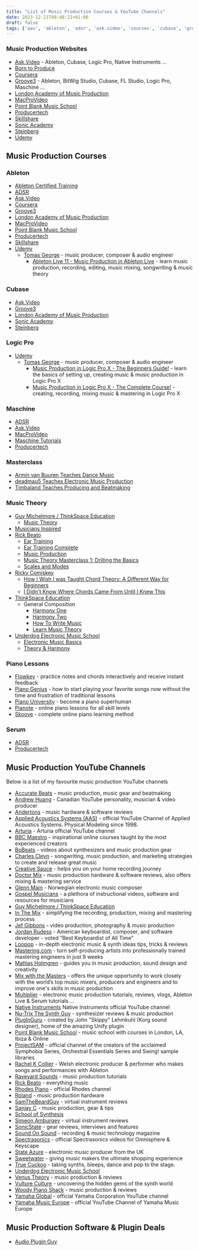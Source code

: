 ```yaml
---
title: "List of Music Production Courses & YouTube Channels"
date: 2023-12-21T08:48:21+01:00
draft: false
tags: ['aas', 'ableton', 'adsr', 'ask.video', 'courses', 'cubase', 'groove3', 'logic pro', 'music production', 'music theory', 'piano', 'serum', 'steinberg', 'training', 'youtube']
---
```


### Music Production Websites
- [Ask.Video](https://ask.video/) - Ableton, Cubase, Logic Pro, Native Instruments ...
- [Born to Produce](https://www.borntoproduce.com/)
- [Coursera](https://www.coursera.org/)
- [Groove3](https://www.groove3.com/) - Ableton, BitWig Studio, Cubase, FL Studio, Logic Pro, Maschine ...
- [London Academy of Music Production](https://www.londonamp.com/)
- [MacProVideo](https://www.macprovideo.com/)
- [Point Blank Music School](https://www.pointblankmusicschool.com/)
- [Producertech](https://www.producertech.com/)
- [Skillshare](https://www.skillshare.com/)
- [Sonic Academy](https://www.sonicacademy.com/)
- [Steinberg](https://www.steinberg.net/education/certified-training/)
- [Udemy](https://www.udemy.com/)

## Music Production Courses

### Ableton
- [Ableton Certified Training](https://www.ableton.com/en/certified-training/)
- [ADSR](https://www.adsrsounds.com/category/ableton-live-tutorials/)
- [Ask.Video](https://www.ask.video/library/application/Ableton)
- [Coursera](https://www.coursera.org/courses?query=ableton)
- [Groove3](https://www.groove3.com/browse/daw/ableton-live)
- [London Academy of Music Production](https://www.londonamp.com/courses/ableton-live-music-software-course/)
- [MacProVideo](https://macprovideo.com/library/application/Ableton)
- [Point Blank Music School](https://www.pointblankmusicschool.com/courses/online/music-production-courses/ableton-live-in-depth/)
- [Producertech](https://www.producertech.com/software-courses/ableton-live/)
- [Skillshare](https://www.skillshare.com/en/browse/ableton-live)
- [Udemy](https://www.udemy.com/)
  - [Tomas George](https://www.udemy.com/user/tomas-george/) - music producer, composer & audio engineer
    - [Ableton Live 11 - Music Production in Ableton Live](https://www.udemy.com/course/ableton-live-11-course/) - learn music production, recording, editing, music mixing, songwriting & music theory

### Cubase
- [Ask.Video](https://ask.video/library/application/cubase)
- [Groove3](https://www.groove3.com/browse/daw/cubase)
- [London Academy of Music Production](https://www.londonamp.com/courses/steinberg-cubase-music-software-course/)
- [Sonic Academy](https://www.sonicacademy.com/courses/software/cubase)
- [Steinberg](https://www.steinberg.net/cubase/learn/)

### Logic Pro
- [Udemy](https://www.udemy.com/)
  - [Tomas George](https://www.udemy.com/user/tomas-george/) - music producer, composer & audio engineer
    - [Music Production in Logic Pro X - The Beginners Guide!](https://www.udemy.com/course/logicproxintro/) - learn the basics of setting up, creating music & music production in Logic Pro X
    - [Music Production in Logic Pro X - The Complete Course!](https://www.udemy.com/course/thecompletelogicprox/) - creating, recording, mixing music & mastering in Logic Pro X

### Maschine
- [ADSR](https://www.adsrsounds.com/csoftware/maschine/)
- [Ask.Video](https://ask.video/library/application/maschine)
- [MacProVideo](https://www.macprovideo.com/library/application/maschine)
- [Maschine Tutorials](https://maschinetutorials.com/maschine-tutorial-courses/)
- [Producertech](https://www.producertech.com/software-courses/maschine/)

### Masterclass
- [Armin van Buuren Teaches Dance Music](https://www.masterclass.com/classes/armin-van-buuren-teaches-dance-music)
- [deadmau5 Teaches Electronic Music Production](https://www.masterclass.com/classes/deadmau5-teaches-electronic-music-production)
- [Timbaland Teaches Producing and Beatmaking](https://www.masterclass.com/classes/timbaland-teaches-producing-and-beatmaking)

### Music Theory
- [Guy Michelmore / ThinkSpace Education](https://www.youtube.com/@ThinkSpaceEducation)
  - [Music Theory](https://www.youtube.com/playlist?list=PLH1Kp5ewZe_TP3CMB6LBw9ZjRCduyqoqj)
- [Musicians Inspired](https://www.youtube.com/@musiciansinspired/)
- [Rick Beato](https://www.youtube.com/@RickBeato/)
  - [Ear Training](https://www.youtube.com/playlist?list=PLW0NGgv1qnfxsk2YLffbimD1jF43pVCJD)
  - [Ear Training Complete](https://www.youtube.com/playlist?list=PLW0NGgv1qnfyiH7i5ZOowzmmwoMPMqCYp)
  - [Music Production](https://www.youtube.com/playlist?list=PLW0NGgv1qnfxAZ4Kx7-jzy4jrGCAaCdTt)
  - [Music Theory Masterclass 1: Drilling the Basics](https://www.youtube.com/watch?v=De97zQi5rzc&t=1363s)
  - [Scales and Modes](https://www.youtube.com/playlist?list=PLW0NGgv1qnfwOCvaua3pRBCT7Vx-mlrHI)
- [Ricky Comiskey](https://www.youtube.com/@rickysguitar/)
  - [How I Wish I was Taught Chord Theory: A Different Way for Beginners](https://www.youtube.com/watch?v=38ul8nOxU6U)
  - [I Didn't Know Where Chords Came From Until I Knew This](https://www.youtube.com/watch?v=2hs-9tsRmW8&t=682s)
- [ThinkSpace Education](https://thinkspaceeducation.com/)
  - General Composition
    - [Harmony One](https://thinkspaceeducation.com/courses/hm1/)
    - [Harmony Two](https://thinkspaceeducation.com/courses/hm2/)
    - [How To Write Music](https://thinkspaceeducation.com/courses/htwm/)
    - [Learn Music Theory](https://thinkspaceeducation.com/courses/lmt/)
- [Underdog Electronic Music School](https://www.youtube.com/@OscarUnderdog/)
  - [Electronic Music Basics](https://www.youtube.com/playlist?list=PLwSHXwm1ElvgjRL4ZgIztL1eSPMAXAGKW)
  - [Theory & Harmony](https://www.youtube.com/playlist?list=PLwSHXwm1ElvjbmXEJc0u3tMJQDyb_GS3P)

### Piano Lessons
- [Flowkey](https://www.flowkey.com/en) - practice notes and chords interactively and receive instant feedback
- [Piano Genius](https://www.pianogenius.com/) - how to start playing your favorite songs now without the time and frustration of traditional lessons
- [Piano University](https://www.bestpianoclass.com/dashboard/the-best-piano-theory-course-for-beginners/piano-superhuman-overview/) - become a piano superhuman
- [Pianote](https://www.pianote.com/) - online piano lessons for all skill levels
- [Skoove](https://www.skoove.com/) - complete online piano learning method

### Serum
- [ADSR](https://www.adsrsounds.com/category/serum-tutorials/)
- [Producertech](https://www.producertech.com/new-releases/165/serum-sound-design-masterclass)

## Music Production YouTube Channels
Below is a list of my favourite music production YouTube channels
- [Accurate Beats](https://www.youtube.com/@AccurateBeats/) - music production, music gear and beatmaking
- [Andrew Huang](https://www.youtube.com/@andrewhuang/) - Canadian YouTube personality, musician & video producer
- [Andertons](https://www.youtube.com/@AndertonsKeyboardDept/) - music hardware & software reviews
- [Applied Acoustics Systems (AAS)](https://www.youtube.com/@AASphysicalmodeling/) - official YouTube Channel of Applied Acoustics Systems. Physical Modeling since 1998.
- [Arturia](https://www.youtube.com/@ArturiaOfficial/) - Arturia official YouTube channel
- [BBC Maestro](https://www.youtube.com/@BBCMaestro/) - inspirational online courses taught by the most experienced creators
- [BoBeats](https://www.youtube.com/@BoBeats/) - videos about synthesizers and music production gear
- [Charles Cleyn](https://www.youtube.com/@CharlesCleyn/) - songwriting, music production, and marketing strategies to create and release great music
- [Creative Sauce](https://www.youtube.com/@CreativeSauce/) - helps you on your home recording journey
- [Doctor Mix](https://www.youtube.com/@Doctormix/) - music production hardware & software reviews, also offers mixing & mastering service
- [Glenn Main](https://www.youtube.com/channel/UCVUvMnJP25iVLn8ixbiWOuA/) - Norwegian electronic music composer
- [Gospel Musicians](https://www.youtube.com/@GospelMusicians/) - a plethora of instructional videos, software and resources for musicians
- [Guy Michelmore / ThinkSpace Education](https://www.youtube.com/@ThinkSpaceEducation/)
- [In The Mix](https://www.youtube.com/@inthemix/) - simplifying the recording, production, mixing and mastering process
- [Jef Gibbons](https://www.youtube.com/@jefgibbons/) - video production, photography & music production
- [Jordan Rudess](https://www.youtube.com/@JordanRudessKeys/) - American keyboardist, composer, and software developer - voted “Best Keyboardist of All Time”
- [Loopop](https://www.youtube.com/@loopop/) - in-depth electronic music & synth ideas tips, tricks & reviews
- [Mastering․com](https://www.youtube.com/@masteringcom/) - turn self-producing artists into professionally trained mastering engineers in just 9 weeks
- [Mattias Holmgren](https://www.youtube.com/@MattiasHolmgren/) - guides you in music production, sound design and creativity
- [Mix with the Masters](https://www.youtube.com/@mixwiththemasters/) - offers the unique opportunity to work closely with the world’s top music mixers, producers and engineers and to improve one's skills in music production
- [Multiplier](https://www.youtube.com/@MultiplierSounds/) - electronic music production tutorials, reviews, vlogs, Ableton Live & Serum tutorials ...
- [Native Instruments](https://www.youtube.com/@NativeInstruments/) Native Instruments official YouTube channel
- [Nu-Trix The Synth Guy](https://www.youtube.com/channel/UCgHC3J__UPXEcJOqC089Nnw/) - synthesizer reviews & music production
- [PlugInGuru](https://www.youtube.com/@PlugInGuruVideo/) - created by John "Skippy" Lehmkuhl (Korg sound designer), home of the amazing Unify plugin
- [Point Blank Music School](https://www.youtube.com/@PointBlankMusicSchool/) - music school with courses in London, LA, Ibiza & Online
- [ProjectSAM](https://www.youtube.com/@ProjectSAMCinematicSampling/) - official channel of the creators of the acclaimed Symphobia Series, Orchestral Essentials Series and Swing! sample libraries
- [Rachel K Collier](https://youtube.com/@RachelKCollierRKC/) - Welsh electronic producer & performer who makes songs and performances with Ableton
- [Raveyard Sounds](https://www.youtube.com/@raveyardsounds/) - music production tutorials
- [Rick Beato](https://www.youtube.com/@RickBeato/) - everything music
- [Rhodes Piano](https://www.youtube.com/@rhodesmusic/) - official Rhodes channel
- [Roland](https://www.youtube.com/@rolandglobal/) - music production hardware
- [SamTheBeardGuy](https://www.youtube.com/@SamTheBeardGuy/) - virtual instrument reviews
- [Sanjay C](https://www.youtube.com/@SanjayC/) - music production, gear & tips
- [School of Synthesis](https://www.youtube.com/@SchoolofSynthesis/)
- [Simeon Amburgey](https://www.youtube.com/@PraiseTracks/) - virtual instrument reviews
- [SonicState](https://www.youtube.com/@sonicstate/) - gear reviews, interviews and features
- [Sound On Sound](https://www.youtube.com/@soundonsound/) - recording & music technology magazine
- [Spectrasonics](https://www.youtube.com/@SpectrasonicsVIDEO/) - official Spectrasonics videos for Omnisphere & Keyscape
- [State Azure](https://www.youtube.com/channel/UClKIjbgtWGzHtXhBDS_I0pg/) - electronic music producer from the UK
- [Sweetwater](https://www.youtube.com/@sweetwater/) - giving music makers the ultimate shopping experience
- [True Cuckoo](https://www.youtube.com/@truecuckoo/) - taking synths, bleeps, dance and pop to the stage.
- [Underdog Electronic Music School](https://www.youtube.com/@OscarUnderdog/)
- [Venus Theory](https://www.youtube.com/@VenusTheory/) - music production & reviews
- [Vulture Culture](https://www.youtube.com/@VultureCulture/) - uncovering the hidden gems of the synth world
- [Woody Piano Shack](https://www.youtube.com/@WoodyPianoShack/) - music production & reviews
- [Yamaha Global](https://www.youtube.com/@yamahaglobal) - official Yamaha Corporation YouTube channel
- [Yamaha Music Europe](https://www.youtube.com/@YamahaMusicEurope) - official YouTube Channel of Yamaha Music Europe

## Music Production Software & Plugin Deals
- [Audio Plugin Guy](https://www.audiopluginguy.com/deals/)
